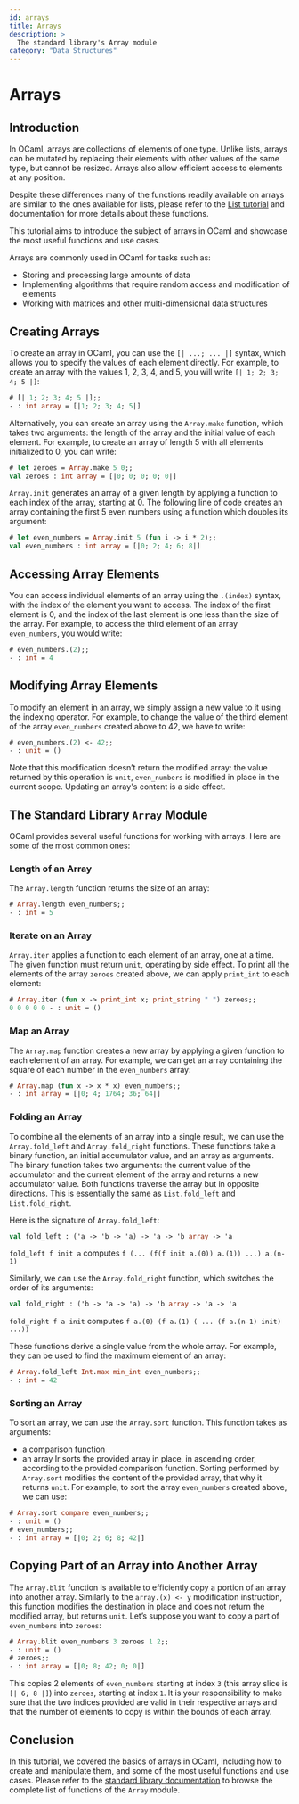 ```yaml
---
id: arrays
title: Arrays
description: >
  The standard library's Array module
category: "Data Structures"
---
```


# Arrays

## Introduction

In OCaml, arrays are collections of elements of one type. Unlike lists, arrays can be mutated by replacing their elements with other values of the same type, but cannot be resized. Arrays also allow efficient access to elements at any position.

Despite these differences many of the functions readily available on arrays are similar to the ones available for lists, please refer to the [List tutorial](https://ocaml.org/docs/lists) and documentation for more details about these functions.

This tutorial aims to introduce the subject of arrays in OCaml and showcase the most useful functions and use cases.

Arrays are commonly used in OCaml for tasks such as:

- Storing and processing large amounts of data
- Implementing algorithms that require random access and modification of elements
- Working with matrices and other multi-dimensional data structures

## Creating Arrays

To create an array in OCaml, you can use the `[| ...; ... |]` syntax, which allows you to specify the values of each element directly. For example, to create an array with the values 1, 2, 3, 4, and 5, you will write `[| 1; 2; 3; 4; 5 |]`:

```ocaml
# [| 1; 2; 3; 4; 5 |];;
- : int array = [|1; 2; 3; 4; 5|]
```

Alternatively, you can create an array using the `Array.make` function, which takes two arguments: the length of the array and the initial value of each element. For example, to create an array of length 5 with all elements initialized to 0, you can write:

```ocaml
# let zeroes = Array.make 5 0;;
val zeroes : int array = [|0; 0; 0; 0; 0|]
```

`Array.init` generates an array of a given length by applying a function to each index of the array, starting at 0. The following line of code creates an array containing the first 5 even numbers using a function which doubles its argument:

```ocaml
# let even_numbers = Array.init 5 (fun i -> i * 2);;
val even_numbers : int array = [|0; 2; 4; 6; 8|]
```

## Accessing Array Elements

You can access individual elements of an array using the `.(index)` syntax, with the index of the element you want to access. The index of the first element is 0, and the index of the last element is one less than the size of the array.  For example, to access the third element of an array `even_numbers`, you would write:

```ocaml
# even_numbers.(2);;
- : int = 4
```

## Modifying Array Elements

To modify an element in an array, we simply assign a new value to it using the indexing operator. For example, to change the value of the third element of the array `even_numbers` created above to 42, we have to write:

```ocaml
# even_numbers.(2) <- 42;;
- : unit = ()
```

Note that this modification doesn’t return the modified array: the value returned by this operation is `unit`, `even_numbers` is modified in place in the current scope. Updating an array's content is a side effect.

## The Standard Library `Array` Module

OCaml provides several useful functions for working with arrays. Here are some of the most common ones:

### Length of an Array

The `Array.length` function returns the size of an array:

```ocaml
# Array.length even_numbers;;
- : int = 5
```

### Iterate on an Array

`Array.iter` applies a function to each element of an array, one at a time. The given function must return `unit`, operating by side effect. To print all the elements of the array `zeroes` created above, we can apply `print_int` to each element:

```ocaml
# Array.iter (fun x -> print_int x; print_string " ") zeroes;;
0 0 0 0 0 - : unit = ()
```

### Map an Array

The `Array.map` function creates a new array by applying a given function to each element of an array. For example, we can get an array containing the square of each number in the `even_numbers` array:

```ocaml
# Array.map (fun x -> x * x) even_numbers;;
- : int array = [|0; 4; 1764; 36; 64|]
```

### Folding an Array

To combine all the elements of an array into a single result, we can use the `Array.fold_left` and `Array.fold_right` functions. These functions take a binary function, an initial accumulator value, and an array as arguments. The binary function takes two arguments: the current value of the accumulator and the current element of the array and returns a new accumulator value. Both functions traverse the array
 but in opposite directions. This is essentially the same as `List.fold_left` and `List.fold_right`.

Here is the signature of `Array.fold_left`:

```ocaml
val fold_left : ('a -> 'b -> 'a) -> 'a -> 'b array -> 'a
```

`fold_left f init a` computes `f (... (f(f init a.(0)) a.(1)) ...) a.(n-1)`

Similarly, we can use the `Array.fold_right` function, which switches the order of its arguments:

```ocaml
val fold_right : ('b -> 'a -> 'a) -> 'b array -> 'a -> 'a
```

`fold_right f a init` computes `f a.(0) (f a.(1) ( ... (f a.(n-1) init) ...))`

These functions derive a single value from the whole array. For example, they can be used to find the maximum element of an array:

```ocaml
# Array.fold_left Int.max min_int even_numbers;;
- : int = 42
```

### Sorting an Array

To sort an array, we can use the `Array.sort` function. This function takes as arguments:
- a comparison function
- an array
Ir sorts the provided array in place, in ascending order, according to the provided comparison function. Sorting performed by `Array.sort` modifies the content of the provided array, that why it returns `unit`. For example, to sort the array `even_numbers` created above, we can use:

```ocaml
# Array.sort compare even_numbers;;
- : unit = ()
# even_numbers;;
- : int array = [|0; 2; 6; 8; 42|]
```

## Copying Part of an Array into Another Array

The `Array.blit` function is available to efficiently copy a portion of an array into another array. Similarly to the `array.(x) <- y`  modification instruction, this function modifies the destination in place and does not return the modified array, but returns `unit`. Let’s suppose you want to copy a part of `even_numbers` into `zeroes`:

```ocaml
# Array.blit even_numbers 3 zeroes 1 2;;
- : unit = ()
# zeroes;;
- : int array = [|0; 8; 42; 0; 0|]
```

This copies 2 elements of `even_numbers` starting at index `3` (this array slice is `[| 6; 8 |]`) into `zeroes`, starting at index `1`. It is your responsibility to make sure that the two indices provided are valid in their respective arrays and that the number of elements to copy is within the bounds of each array.

## Conclusion

In this tutorial, we covered the basics of arrays in OCaml, including how to create and manipulate them, and some of the most useful functions and use cases. Please refer to the [standard library documentation](/api/Array.html) to browse the complete list of functions of the `Array` module.
